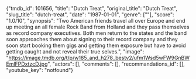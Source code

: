 {"tmdb_id": 101656, "title": "Dutch Treat", "original_title": "Dutch Treat", "slug_title": "dutch-treat", "date": "1987-01-01", "genre": [""], "score": "1.0/10", "synopsis": "Two American friends travel all over Europe and end up meeting an all female Rock Band from Holland and they pass themselves as record company executives. Both men return to the states and the band soon approaches them about signing to their record company and they soon start booking them gigs and getting them exposure but have to avoid getting caught and not reveal their true selves.", "image": "https://image.tmdb.org/t/p/w185_and_h278_bestv2/ufm1Wsd5wFW9GnBWEmlFPDxtzcD.jpg", "actors": [], "comments": [], "recommandations_id": [], "youtube_key": "notfound"}